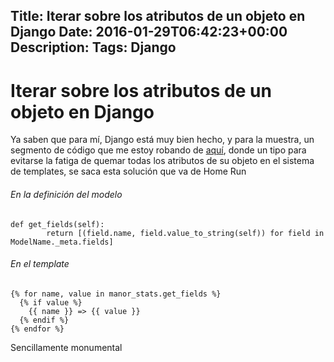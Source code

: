 Title: Iterar sobre los atributos de un objeto en Django
Date: 2016-01-29T06:42:23+00:00
Description: 
Tags: Django
---
# Iterar sobre los atributos de un objeto en Django

Ya saben que para mí, Django está muy bien hecho, y para la muestra, un segmento de código que me estoy robando de [aquí](http://stackoverflow.com/questions/2217478/django-templates-loop-through-and-print-all-available-properties-of-an-object), donde un tipo para evitarse la fatiga de quemar todas los atributos de su objeto en el sistema de templates, se saca esta solución que va de Home Run

###### En la definición del modelo
```
def get_fields(self):
        return [(field.name, field.value_to_string(self)) for field in ModelName._meta.fields]
```

###### En el template
```
{% for name, value in manor_stats.get_fields %}
  {% if value %}
    {{ name }} => {{ value }}
  {% endif %}
{% endfor %}
```

Sencillamente monumental